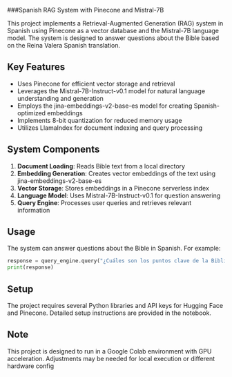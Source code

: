 ###Spanish RAG System with Pinecone and Mistral-7B

This project implements a Retrieval-Augmented Generation (RAG) system in Spanish using Pinecone as a vector database and the Mistral-7B language model. The system is designed to answer questions about the Bible based on the Reina Valera Spanish translation.

## Key Features

- Uses Pinecone for efficient vector storage and retrieval
- Leverages the Mistral-7B-Instruct-v0.1 model for natural language understanding and generation
- Employs the jina-embeddings-v2-base-es model for creating Spanish-optimized embeddings
- Implements 8-bit quantization for reduced memory usage
- Utilizes LlamaIndex for document indexing and query processing

## System Components

1. **Document Loading**: Reads Bible text from a local directory
2. **Embedding Generation**: Creates vector embeddings of the text using jina-embeddings-v2-base-es
3. **Vector Storage**: Stores embeddings in a Pinecone serverless index
4. **Language Model**: Uses Mistral-7B-Instruct-v0.1 for question answering
5. **Query Engine**: Processes user queries and retrieves relevant information

## Usage

The system can answer questions about the Bible in Spanish. For example:

```python
response = query_engine.query("¿Cuáles son los puntos clave de la Biblia? - Traducción Reina Valera al Español")
print(response)
```

## Setup

The project requires several Python libraries and API keys for Hugging Face and Pinecone. Detailed setup instructions are provided in the notebook.

## Note

This project is designed to run in a Google Colab environment with GPU acceleration. Adjustments may be needed for local execution or different hardware config

